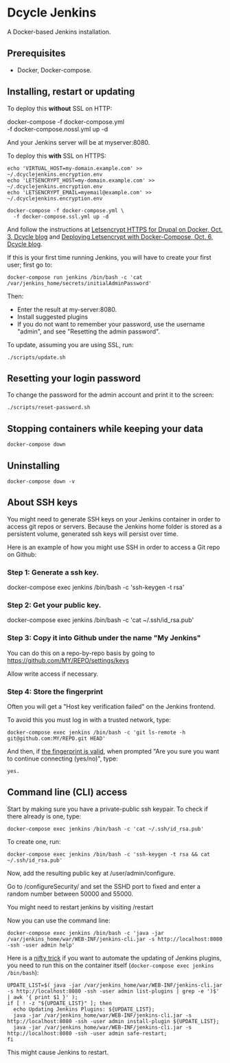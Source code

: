 Dcycle Jenkins
=====

A Docker-based Jenkins installation.

Prerequisites
-----

 * Docker, Docker-compose.

Installing, restart or updating
-----

To deploy this **without** SSL on HTTP:

  docker-compose -f docker-compose.yml \
    -f docker-compose.nossl.yml up -d

And your Jenkins server will be at myserver:8080.

To deploy this **with** SSL on HTTPS:

    echo 'VIRTUAL_HOST=my-domain.example.com' >> ~/.dcyclejenkins.encryption.env
    echo 'LETSENCRYPT_HOST=my-domain.example.com' >> ~/.dcyclejenkins.encryption.env
    echo 'LETSENCRYPT_EMAIL=myemail@example.com' >> ~/.dcyclejenkins.encryption.env

    docker-compose -f docker-compose.yml \
      -f docker-compose.ssl.yml up -d

And follow the instructions at [Letsencrypt HTTPS for Drupal on Docker, Oct. 3, Dcycle blog](http://blog.dcycle.com/blog/170a6078/letsencrypt-drupal-docker/) and [Deploying Letsencrypt with Docker-Compose, Oct. 6, Dcycle blog](http://blog.dcycle.com/blog/7f3ea9e1/letsencrypt-docker-compose/).

If this is your first time running Jenkins, you will have to create your first user; first go to:

    docker-compose run jenkins /bin/bash -c 'cat /var/jenkins_home/secrets/initialAdminPassword'

Then:

 * Enter the result at my-server:8080.
 * Install suggested plugins
 * If you do not want to remember your password, use the username "admin", and see "Resetting the admin password".

To update, assuming you are using SSL, run:

    ./scripts/update.sh

Resetting your login password
-----

To change the password for the admin account and print it to the screen:

    ./scripts/reset-password.sh

Stopping containers while keeping your data
-----

    docker-compose down

Uninstalling
-----

    docker-compose down -v

About SSH keys
-----

You might need to generate SSH keys on your Jenkins container in order to access git repos or servers. Because the Jenkins home folder is stored as a persistent volume, generated ssh keys will persist over time.

Here is an example of how you might use SSH in order to access a Git repo on Github:

### Step 1: Generate a ssh key.

docker-compose exec jenkins /bin/bash -c 'ssh-keygen -t rsa'

### Step 2: Get your public key.

docker-compose exec jenkins /bin/bash -c 'cat ~/.ssh/id_rsa.pub'

### Step 3: Copy it into Github under the name "My Jenkins"

You can do this on a repo-by-repo basis by going to https://github.com/MY/REPO/settings/keys

Allow write access if necessary.

### Step 4: Store the fingerprint

Often you will get a "Host key verification failed" on the Jenkins frontend.

To avoid this you must log in with a trusted network, type:

    docker-compose exec jenkins /bin/bash -c 'git ls-remote -h git@github.com:MY/REPO.git HEAD'

And then, if [the fingerprint is valid](https://help.github.com/articles/github-s-ssh-key-fingerprints/), when prompted "Are you sure you want to continue connecting (yes/no)", type:

    yes.

Command line (CLI) access
-----

Start by making sure you have a private-public ssh keypair. To check if there already is one, type:

    docker-compose exec jenkins /bin/bash -c 'cat ~/.ssh/id_rsa.pub'

To create one, run:

    docker-compose exec jenkins /bin/bash -c 'ssh-keygen -t rsa && cat ~/.ssh/id_rsa.pub'

Now, add the resulting public key at /user/admin/configure.

Go to /configureSecurity/ and set the SSHD port to fixed and enter a random number between 50000 and 55000.

You might need to restart jenkins by visiting /restart

Now you can use the command line:

    docker-compose exec jenkins /bin/bash -c 'java -jar /var/jenkins_home/war/WEB-INF/jenkins-cli.jar -s http://localhost:8080 -ssh -user admin help'

Here is a [nifty trick](https://stackoverflow.com/questions/7709993/how-can-i-update-jenkins-plugins-from-the-terminal) if you want to automate the updating of Jenkins plugins, you need to run this on the container itself (`docker-compose exec jenkins /bin/bash`):

    UPDATE_LIST=$( java -jar /var/jenkins_home/war/WEB-INF/jenkins-cli.jar -s http://localhost:8080 -ssh -user admin list-plugins | grep -e ')$' | awk '{ print $1 }' );
    if [ ! -z "${UPDATE_LIST}" ]; then
      echo Updating Jenkins Plugins: ${UPDATE_LIST};
      java -jar /var/jenkins_home/war/WEB-INF/jenkins-cli.jar -s http://localhost:8080 -ssh -user admin install-plugin ${UPDATE_LIST};
      java -jar /var/jenkins_home/war/WEB-INF/jenkins-cli.jar -s http://localhost:8080 -ssh -user admin safe-restart;
    fi

This might cause Jenkins to restart.
